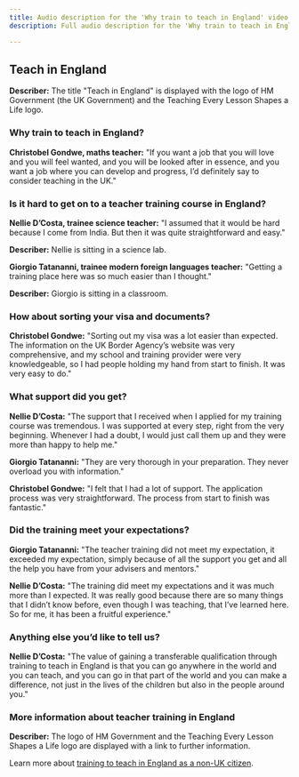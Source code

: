 ```yaml
---
title: Audio description for the 'Why train to teach in England' video
description: Full audio description for the 'Why train to teach in England' video.

---
```


## Teach in England

**Describer:** The title "Teach in England" is displayed with the logo of HM Government (the UK Government) and the Teaching Every Lesson Shapes a Life logo. 

### Why train to teach in England?

**Christobel Gondwe, maths teacher:** "If you want a job that you will love and you will feel wanted, and you will be looked after in essence, and you want a job where you can develop and progress, I’d definitely say to consider teaching in the UK."

### Is it hard to get on to a teacher training course in England?

**Nellie D’Costa, trainee science teacher:** "I assumed that it would be hard because I come from India. But then it was quite straightforward and easy."

**Describer:** Nellie is sitting in a science lab.

**Giorgio Tatananni, trainee modern foreign languages teacher:** "Getting a training place here was so much easier than I thought."

**Describer:** Giorgio is sitting in a classroom.

### How about sorting your visa and documents?

**Christobel Gondwe:** "Sorting out my visa was a lot easier than expected. The information on the UK Border Agency’s website was very comprehensive, and my school and training provider were very knowledgeable, so I had people holding my hand from start to finish. It was very easy to do."

### What support did you get?

**Nellie D’Costa:** "The support that I received when I applied for my training course was tremendous. I was supported at every step, right from the very beginning. Whenever I had a doubt, I would just call them up and they were more than happy to help me."

**Giorgio Tatananni:** "They are very thorough in your preparation. They never overload you with information."

**Christobel Gondwe:** "I felt that I had a lot of support. The application process was very straightforward. The process from start to finish was fantastic."

### Did the training meet your expectations?

**Giorgio Tatananni:** "The teacher training did not meet my expectation, it exceeded my expectation, simply because of all the support you get and all the help you have from your advisers and mentors."

**Nellie D’Costa:** "The training did meet my expectations and it was much more than I expected. It was really good because there are so many things that I didn’t know before, even though I was teaching, that I’ve learned here. So for me, it has been a fruitful experience."

### Anything else you’d like to tell us?

**Nellie D’Costa:** "The value of gaining a transferable qualification through training to teach in England is that you can go anywhere in the world and you can teach, and you can go in that part of the world and you can make a difference, not just in the lives of the children but also in the people around you."

### More information about teacher training in England

**Describer:** The logo of HM Government and the Teaching Every Lesson Shapes a Life logo are displayed with a link to further information. 

Learn more about [training to teach in England as a non-UK citizen](/non-uk-teachers/train-to-teach-in-england-as-an-international-student).
